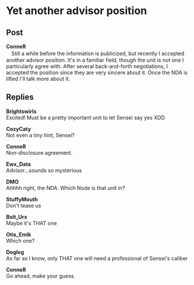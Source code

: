 # Yet another advisor position
## Post
**ConneR**<br>
　Still a while before the information is publicized, but recently I accepted another advisor position. It's in a familiar field, though the unit is not one I particularly agree with. After several back-and-forth negotiations, I accepted the position since they are very sincere about it. Once the NDA is lifted I'll talk more about it. 
## Replies
**Brightswirls**<br>
Excited! Must be a pretty important unit to let Sensei say yes XDD

**CozyCaty**<br>
Not even a tiny hint, Sensei?

**ConneR**<br>
Non-disclosure agreement.

**Ewx_Data**<br>
Advisor...sounds so mysterious

**DMO**<br>
Ahhhh right, the NDA. Which Node is that unit in?

**StuffyMouth**<br>
Don't tease us

**Bolt_Urx**<br>
Maybe it's THAT one

**Otis_Emik**<br>
Which one?

**Dogleg**<br>
As far as I know, only THAT one will need a professional of Sensei's caliber

**ConneR**<br>
Go ahead, make your guess. 


